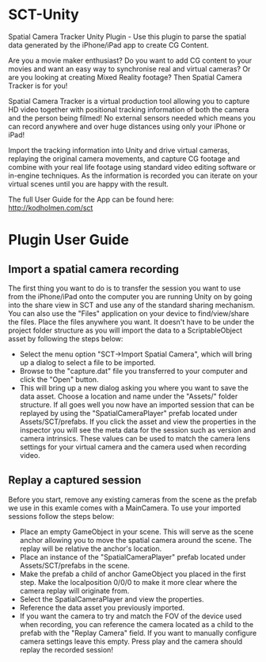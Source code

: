 # SCT-Unity
Spatial Camera Tracker Unity Plugin - Use this plugin to parse the spatial data generated by the iPhone/iPad app to create CG Content.

Are you a movie maker enthusiast? Do you want to add CG content to your movies and want an easy way to synchronise real and virtual cameras? Or are you looking at creating Mixed Reality footage? Then Spatial Camera Tracker is for you!

Spatial Camera Tracker is a virtual production tool allowing you to capture HD video together with positional tracking information of both the camera and the person being filmed! No external sensors needed which means you can record anywhere and over huge distances using only your iPhone or iPad!

Import the tracking information into Unity and drive virtual cameras, replaying the original camera movements, and capture CG footage and combine with your real life footage using standard video editing software or in-engine techniques. As the information is recorded you can iterate on your virtual scenes until you are happy with the result.

The full User Guide for the App can be found here: http://kodholmen.com/sct

# Plugin User Guide

## Import a spatial camera recording
The first thing you want to do is to transfer the session you want to use from the iPhone/iPad onto the computer you are running Unity on by going into the share view in SCT and use any of the standard sharing mechanism.
You can also use the "Files" application on your device to find/view/share the files.
Place the files anywhere you want. It doesn't have to be under the project folder structure as you will import the data to a ScriptableObject asset by following the steps below:
* Select the menu option "SCT->Import Spatial Camera", which will bring up a dialog to select a file to be imported.
* Browse to the "capture.dat" file you transferred to your computer and click the "Open" button.
* This will bring up a new dialog asking you where you want to save the data asset. Choose a location and name under the "Assets/" folder structure.
If all goes well you now have an imported session that can be replayed by using the "SpatialCameraPlayer" prefab located under Assets/SCT/prefabs.
If you click the asset and view the properties in the inspector you will see the meta data for the session such as version and camera intrinsics. These values can be used to match the camera lens settings for your virtual camera and the camera used when recording video.

## Replay a captured session
Before you start, remove any existing cameras from the scene as the prefab we use in this examle comes with a MainCamera.
To use your imported sessions follow the steps below:
* Place an empty GameObject in your scene. This will serve as the scene anchor allowing you to move the spatial camera around the scene. The replay will be relative the anchor's location.
* Place an instance of the "SpatialCameraPlayer" prefab located under Assets/SCT/prefabs in the scene.
* Make the prefab a child of anchor GameObject you placed in the first step. Make the localposition 0/0/0 to make it more clear where the camera replay will originate from.
* Select the SpatialCameraPlayer and view the properties.
* Reference the data asset you previously imported.
* If you want the camera to try and match the FOV of the device used when recording, you can reference the camera located as a child to the prefab with the "Replay Camera" field. If you want to manually configure camera settings leave this empty.
Press play and the camera should replay the recorded session!
